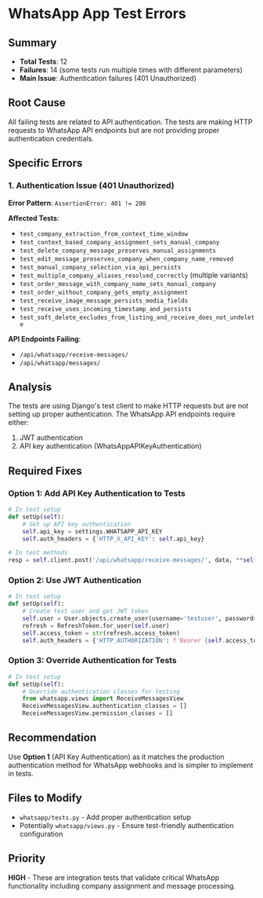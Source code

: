 # WhatsApp App Test Errors

## Summary
- **Total Tests**: 12
- **Failures**: 14 (some tests run multiple times with different parameters)
- **Main Issue**: Authentication failures (401 Unauthorized)

## Root Cause
All failing tests are related to API authentication. The tests are making HTTP requests to WhatsApp API endpoints but are not providing proper authentication credentials.

## Specific Errors

### 1. Authentication Issue (401 Unauthorized)
**Error Pattern**: `AssertionError: 401 != 200`

**Affected Tests**:
- `test_company_extraction_from_context_time_window`
- `test_context_based_company_assignment_sets_manual_company`
- `test_delete_company_message_preserves_manual_assignments`
- `test_edit_message_preserves_company_when_company_name_removed`
- `test_manual_company_selection_via_api_persists`
- `test_multiple_company_aliases_resolved_correctly` (multiple variants)
- `test_order_message_with_company_name_sets_manual_company`
- `test_order_without_company_gets_empty_assignment`
- `test_receive_image_message_persists_media_fields`
- `test_receive_uses_incoming_timestamp_and_persists`
- `test_soft_delete_excludes_from_listing_and_receive_does_not_undelete`

**API Endpoints Failing**:
- `/api/whatsapp/receive-messages/`
- `/api/whatsapp/messages/`

## Analysis
The tests are using Django's test client to make HTTP requests but are not setting up proper authentication. The WhatsApp API endpoints require either:
1. JWT authentication
2. API key authentication (WhatsAppAPIKeyAuthentication)

## Required Fixes

### Option 1: Add API Key Authentication to Tests
```python
# In test setup
def setUp(self):
    # Set up API key authentication
    self.api_key = settings.WHATSAPP_API_KEY
    self.auth_headers = {'HTTP_X_API_KEY': self.api_key}

# In test methods
resp = self.client.post('/api/whatsapp/receive-messages/', data, **self.auth_headers)
```

### Option 2: Use JWT Authentication
```python
# In test setup
def setUp(self):
    # Create test user and get JWT token
    self.user = User.objects.create_user(username='testuser', password='testpass')
    refresh = RefreshToken.for_user(self.user)
    self.access_token = str(refresh.access_token)
    self.auth_headers = {'HTTP_AUTHORIZATION': f'Bearer {self.access_token}'}
```

### Option 3: Override Authentication for Tests
```python
# In test setup
def setUp(self):
    # Override authentication classes for testing
    from whatsapp.views import ReceiveMessagesView
    ReceiveMessagesView.authentication_classes = []
    ReceiveMessagesView.permission_classes = []
```

## Recommendation
Use **Option 1** (API Key Authentication) as it matches the production authentication method for WhatsApp webhooks and is simpler to implement in tests.

## Files to Modify
- `whatsapp/tests.py` - Add proper authentication setup
- Potentially `whatsapp/views.py` - Ensure test-friendly authentication configuration

## Priority
**HIGH** - These are integration tests that validate critical WhatsApp functionality including company assignment and message processing.
